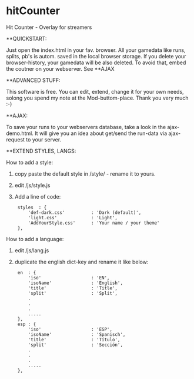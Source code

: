 # hitCounter
Hit Counter - Overlay for streamers

**QUICKSTART:

Just open the index.html in your fav. browser.
All your gamedata like runs, splits, pb's is autom. saved in the local browser storage.
If you delete your browser-history, your gamedata will be also deleted. 
To avoid that, embed the coutner on your webserver. See **AJAX

**ADVANCED STUFF:

This software is free. You can edit, extend, change it for your own needs, 
solong you spend my note at the Mod-buttom-place. 
Thank you very much :-)

**AJAX:

To save your runs to your webservers database, take a look in the ajax-demo.html. 
It will give you an idea about get/send the run-data via ajax-request to your server.

**EXTEND STYLES, LANGS:

How to add a style:
1. copy paste the default style in /style/ - rename it to yours.
2. edit /js/style.js
3. Add a line of code:

		styles	: {
			'def-dark.css'			: 'Dark (default)',
			'light.css'				: 'Light',
			'AddYourStyle.css'		: 'Your name / your theme'
		},

How to add a language:
1. edit /js/lang.js
2. duplicate the english dict-key and rename it like below:

		en	: {
			'iso'					: 'EN',
			'isoName'				: 'English',
			'title'					: 'Title',
			'split'					: 'Split',
			.
			.
			.
			.....
		},
		esp	: {
			'iso'					: 'ESP',
			'isoName'				: 'Spanisch',
			'title'					: 'Título',
			'split'					: 'Sección',
			.
			.
			.
			.....
		},
